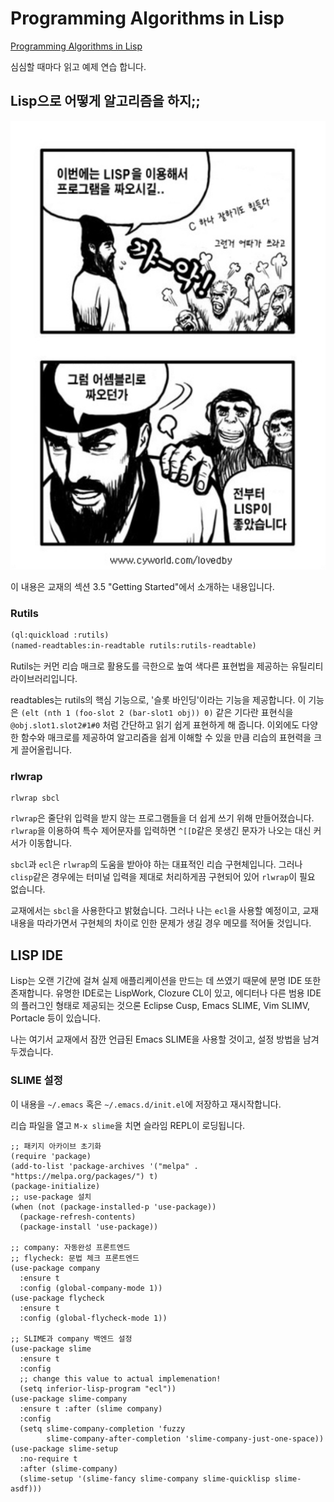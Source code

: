 # Programming Algorithms in Lisp
[Programming Algorithms in Lisp](https://www.amazon.com/Programming-Algorithms-Lisp-Efficient-Programs/dp/1484264274)

심심할 때마다 읽고 예제 연습 합니다.

## Lisp으로 어떻게 알고리즘을 하지;;
![lisp](res/lisp.png)

이 내용은 교재의 섹션 3.5 "Getting Started"에서 소개하는 내용입니다.

### Rutils

```lisp
(ql:quickload :rutils)
(named-readtables:in-readtable rutils:rutils-readtable)
```

Rutils는 커먼 리습 매크로 활용도를 극한으로 높여 색다른 표현법을
제공하는 유틸리티 라이브러리입니다.

readtables는 rutils의 핵심 기능으로, '슬롯 바인딩'이라는 기능을
제공합니다. 이 기능은 `(elt (nth 1 (foo-slot 2 (bar-slot1 obj)) 0)`
같은 기다란 표현식을 `@obj.slot1.slot2#1#0` 처럼 간단하고 읽기 쉽게
표현하게 해 줍니다. 이외에도 다양한 함수와 매크로를 제공하여
알고리즘을 쉽게 이해할 수 있을 만큼 리습의 표현력을 크게 끌어올립니다.

### rlwrap

```
rlwrap sbcl
```

`rlwrap`은 줄단위 입력을 받지 않는 프로그램들을 더 쉽게 쓰기 위해
만들어졌습니다.  `rlwrap`을 이용하여 특수 제어문자를 입력하면
`^[[D`같은 못생긴 문자가 나오는 대신 커서가 이동합니다.

`sbcl`과 `ecl`은 `rlwrap`의 도움을 받아야 하는 대표적인 리습
구현체입니다. 그러나 `clisp`같은 경우에는 터미널 입력을 제대로
처리하게끔 구현되어 있어 `rlwrap`이 필요 없습니다.

교재에서는 `sbcl`을 사용한다고 밝혔습니다. 그러나 나는 `ecl`을 사용할
예정이고, 교재 내용을 따라가면서 구현체의 차이로 인한 문제가 생길 경우
메모를 적어둘 것입니다.

## LISP IDE

Lisp는 오랜 기간에 걸쳐 실제 애플리케이션을 만드는 데 쓰였기 때문에
분명 IDE 또한 존재합니다. 유명한 IDE로는 LispWork, Clozure CL이 있고,
에디터나 다른 범용 IDE의 플러그인 형태로 제공되는 것으론 Eclipse Cusp,
Emacs SLIME, Vim SLIMV, Portacle 등이 있습니다.

나는 여기서 교재에서 잠깐 언급된 Emacs SLIME을 사용할 것이고, 설정
방법을 남겨두겠습니다.

### SLIME 설정

이 내용을 `~/.emacs` 혹은 `~/.emacs.d/init.el`에 저장하고 재시작합니다.

리습 파일을 열고 `M-x slime`을 치면 슬라임 REPL이 로딩됩니다.

```elisp
;; 패키지 아카이브 초기화
(require 'package)
(add-to-list 'package-archives '("melpa" . "https://melpa.org/packages/") t)
(package-initialize)
;; use-package 설치
(when (not (package-installed-p 'use-package))
  (package-refresh-contents)
  (package-install 'use-package))

;; company: 자동완성 프론트엔드
;; flycheck: 문법 체크 프론트엔드
(use-package company
  :ensure t
  :config (global-company-mode 1))
(use-package flycheck
  :ensure t
  :config (global-flycheck-mode 1))

;; SLIME과 company 백엔드 설정
(use-package slime
  :ensure t
  :config
  ;; change this value to actual implemenation!
  (setq inferior-lisp-program "ecl")) 
(use-package slime-company
  :ensure t :after (slime company)
  :config
  (setq slime-company-completion 'fuzzy
        slime-company-after-completion 'slime-company-just-one-space))
(use-package slime-setup
  :no-require t
  :after (slime-company)
  (slime-setup '(slime-fancy slime-company slime-quicklisp slime-asdf)))
```
